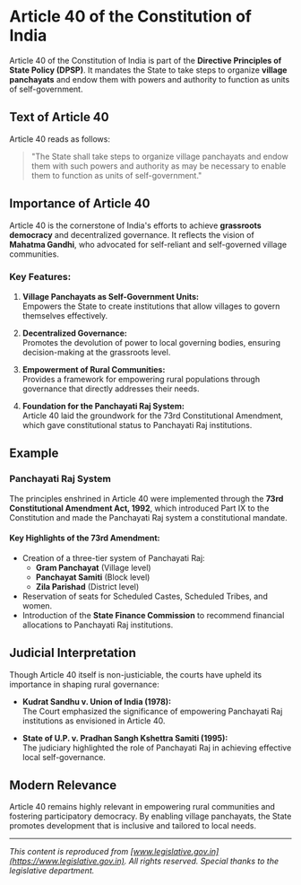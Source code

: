 # Article 40 of the Constitution of India

Article 40 of the Constitution of India is part of the **Directive Principles of State Policy (DPSP)**. It mandates the State to take steps to organize **village panchayats** and endow them with powers and authority to function as units of self-government.

## Text of Article 40

Article 40 reads as follows:

> "The State shall take steps to organize village panchayats and endow them with such powers and authority as may be necessary to enable them to function as units of self-government."

## Importance of Article 40

Article 40 is the cornerstone of India's efforts to achieve **grassroots democracy** and decentralized governance. It reflects the vision of **Mahatma Gandhi**, who advocated for self-reliant and self-governed village communities.

### Key Features:

1. **Village Panchayats as Self-Government Units:**  
   Empowers the State to create institutions that allow villages to govern themselves effectively.

2. **Decentralized Governance:**  
   Promotes the devolution of power to local governing bodies, ensuring decision-making at the grassroots level.

3. **Empowerment of Rural Communities:**  
   Provides a framework for empowering rural populations through governance that directly addresses their needs.

4. **Foundation for the Panchayati Raj System:**  
   Article 40 laid the groundwork for the 73rd Constitutional Amendment, which gave constitutional status to Panchayati Raj institutions.

## Example

### Panchayati Raj System

The principles enshrined in Article 40 were implemented through the **73rd Constitutional Amendment Act, 1992**, which introduced Part IX to the Constitution and made the Panchayati Raj system a constitutional mandate.

#### Key Highlights of the 73rd Amendment:
* Creation of a three-tier system of Panchayati Raj:
  - **Gram Panchayat** (Village level)  
  - **Panchayat Samiti** (Block level)  
  - **Zila Parishad** (District level)  
* Reservation of seats for Scheduled Castes, Scheduled Tribes, and women.
* Introduction of the **State Finance Commission** to recommend financial allocations to Panchayati Raj institutions.

## Judicial Interpretation

Though Article 40 itself is non-justiciable, the courts have upheld its importance in shaping rural governance:

* **Kudrat Sandhu v. Union of India (1978):**  
  The Court emphasized the significance of empowering Panchayati Raj institutions as envisioned in Article 40.

* **State of U.P. v. Pradhan Sangh Kshettra Samiti (1995):**  
  The judiciary highlighted the role of Panchayati Raj in achieving effective local self-governance.

## Modern Relevance

Article 40 remains highly relevant in empowering rural communities and fostering participatory democracy. By enabling village panchayats, the State promotes development that is inclusive and tailored to local needs.

---

*This content is reproduced from [www.legislative.gov.in](https://www.legislative.gov.in). All rights reserved. Special thanks to the legislative department.*
